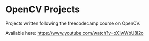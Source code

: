 # OpenCV Projects

Projects written following the freecodecamp course on OpenCV.

Available here: https://www.youtube.com/watch?v=oXlwWbU8l2o
